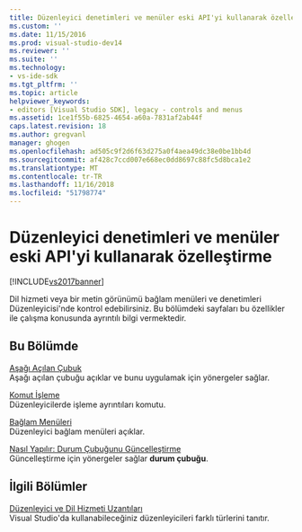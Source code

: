```yaml
---
title: Düzenleyici denetimleri ve menüler eski API'yi kullanarak özelleştirme | Microsoft Docs
ms.custom: ''
ms.date: 11/15/2016
ms.prod: visual-studio-dev14
ms.reviewer: ''
ms.suite: ''
ms.technology:
- vs-ide-sdk
ms.tgt_pltfrm: ''
ms.topic: article
helpviewer_keywords:
- editors [Visual Studio SDK], legacy - controls and menus
ms.assetid: 1ce1f55b-6825-4654-a60a-7831af2ab44f
caps.latest.revision: 18
ms.author: gregvanl
manager: ghogen
ms.openlocfilehash: ad505c9f2d6f63d275a0f4aea49dc38e0be1bb4d
ms.sourcegitcommit: af428c7ccd007e668ec0dd8697c88fc5d8bca1e2
ms.translationtype: MT
ms.contentlocale: tr-TR
ms.lasthandoff: 11/16/2018
ms.locfileid: "51798774"
---
```

# <a name="customizing-editor-controls-and-menus-by-using-the-legacy-api"></a>Düzenleyici denetimleri ve menüler eski API'yi kullanarak özelleştirme
[!INCLUDE[vs2017banner](../includes/vs2017banner.md)]

Dil hizmeti veya bir metin görünümü bağlam menüleri ve denetimleri Düzenleyicisi'nde kontrol edebilirsiniz. Bu bölümdeki sayfaları bu özellikler ile çalışma konusunda ayrıntılı bilgi vermektedir.  
  
## <a name="in-this-section"></a>Bu Bölümde  
 [Aşağı Açılan Çubuk](../extensibility/drop-down-bar.md)  
 Aşağı açılan çubuğu açıklar ve bunu uygulamak için yönergeler sağlar.  
  
 [Komut İşleme](../extensibility/command-handling.md)  
 Düzenleyicilerde işleme ayrıntıları komutu.  
  
 [Bağlam Menüleri](../extensibility/context-menus.md)  
 Düzenleyici bağlam menüleri açıklar.  
  
 [Nasıl Yapılır: Durum Çubuğunu Güncelleştirme](../extensibility/how-to-update-the-status-bar.md)  
 Güncelleştirme için yönergeler sağlar **durum çubuğu**.  
  
## <a name="related-sections"></a>İlgili Bölümler  
 [Düzenleyici ve Dil Hizmeti Uzantıları](../extensibility/editor-and-language-service-extensions.md)  
 Visual Studio'da kullanabileceğiniz düzenleyicileri farklı türlerini tanıtır.

